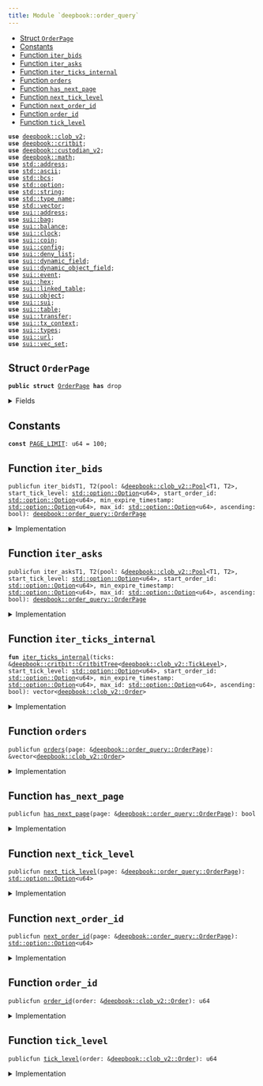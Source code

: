 ```yaml
---
title: Module `deepbook::order_query`
---
```




-  [Struct `OrderPage`](#deepbook_order_query_OrderPage)
-  [Constants](#@Constants_0)
-  [Function `iter_bids`](#deepbook_order_query_iter_bids)
-  [Function `iter_asks`](#deepbook_order_query_iter_asks)
-  [Function `iter_ticks_internal`](#deepbook_order_query_iter_ticks_internal)
-  [Function `orders`](#deepbook_order_query_orders)
-  [Function `has_next_page`](#deepbook_order_query_has_next_page)
-  [Function `next_tick_level`](#deepbook_order_query_next_tick_level)
-  [Function `next_order_id`](#deepbook_order_query_next_order_id)
-  [Function `order_id`](#deepbook_order_query_order_id)
-  [Function `tick_level`](#deepbook_order_query_tick_level)


<pre><code><b>use</b> <a href="deepbook/clob_v2.md#deepbook_clob_v2">deepbook::clob_v2</a>;
<b>use</b> <a href="deepbook/critbit.md#deepbook_critbit">deepbook::critbit</a>;
<b>use</b> <a href="deepbook/custodian_v2.md#deepbook_custodian_v2">deepbook::custodian_v2</a>;
<b>use</b> <a href="deepbook/math.md#deepbook_math">deepbook::math</a>;
<b>use</b> <a href="../std/address.md#std_address">std::address</a>;
<b>use</b> <a href="../std/ascii.md#std_ascii">std::ascii</a>;
<b>use</b> <a href="../std/bcs.md#std_bcs">std::bcs</a>;
<b>use</b> <a href="../std/option.md#std_option">std::option</a>;
<b>use</b> <a href="../std/string.md#std_string">std::string</a>;
<b>use</b> <a href="../std/type_name.md#std_type_name">std::type_name</a>;
<b>use</b> <a href="../std/vector.md#std_vector">std::vector</a>;
<b>use</b> <a href="../sui/address.md#sui_address">sui::address</a>;
<b>use</b> <a href="../sui/bag.md#sui_bag">sui::bag</a>;
<b>use</b> <a href="../sui/balance.md#sui_balance">sui::balance</a>;
<b>use</b> <a href="../sui/clock.md#sui_clock">sui::clock</a>;
<b>use</b> <a href="../sui/coin.md#sui_coin">sui::coin</a>;
<b>use</b> <a href="../sui/config.md#sui_config">sui::config</a>;
<b>use</b> <a href="../sui/deny_list.md#sui_deny_list">sui::deny_list</a>;
<b>use</b> <a href="../sui/dynamic_field.md#sui_dynamic_field">sui::dynamic_field</a>;
<b>use</b> <a href="../sui/dynamic_object_field.md#sui_dynamic_object_field">sui::dynamic_object_field</a>;
<b>use</b> <a href="../sui/event.md#sui_event">sui::event</a>;
<b>use</b> <a href="../sui/hex.md#sui_hex">sui::hex</a>;
<b>use</b> <a href="../sui/linked_table.md#sui_linked_table">sui::linked_table</a>;
<b>use</b> <a href="../sui/object.md#sui_object">sui::object</a>;
<b>use</b> <a href="../sui/sui.md#sui_sui">sui::sui</a>;
<b>use</b> <a href="../sui/table.md#sui_table">sui::table</a>;
<b>use</b> <a href="../sui/transfer.md#sui_transfer">sui::transfer</a>;
<b>use</b> <a href="../sui/tx_context.md#sui_tx_context">sui::tx_context</a>;
<b>use</b> <a href="../sui/types.md#sui_types">sui::types</a>;
<b>use</b> <a href="../sui/url.md#sui_url">sui::url</a>;
<b>use</b> <a href="../sui/vec_set.md#sui_vec_set">sui::vec_set</a>;
</code></pre>



<a name="deepbook_order_query_OrderPage"></a>

## Struct `OrderPage`



<pre><code><b>public</b> <b>struct</b> <a href="deepbook/order_query.md#deepbook_order_query_OrderPage">OrderPage</a> <b>has</b> drop
</code></pre>



<details>
<summary>Fields</summary>


<dl>
<dt>
<code><a href="deepbook/order_query.md#deepbook_order_query_orders">orders</a>: vector&lt;<a href="deepbook/clob_v2.md#deepbook_clob_v2_Order">deepbook::clob_v2::Order</a>&gt;</code>
</dt>
<dd>
</dd>
<dt>
<code><a href="deepbook/order_query.md#deepbook_order_query_has_next_page">has_next_page</a>: bool</code>
</dt>
<dd>
</dd>
<dt>
<code><a href="deepbook/order_query.md#deepbook_order_query_next_tick_level">next_tick_level</a>: <a href="../std/option.md#std_option_Option">std::option::Option</a>&lt;u64&gt;</code>
</dt>
<dd>
</dd>
<dt>
<code><a href="deepbook/order_query.md#deepbook_order_query_next_order_id">next_order_id</a>: <a href="../std/option.md#std_option_Option">std::option::Option</a>&lt;u64&gt;</code>
</dt>
<dd>
</dd>
</dl>


</details>

<a name="@Constants_0"></a>

## Constants


<a name="deepbook_order_query_PAGE_LIMIT"></a>



<pre><code><b>const</b> <a href="deepbook/order_query.md#deepbook_order_query_PAGE_LIMIT">PAGE_LIMIT</a>: u64 = 100;
</code></pre>



<a name="deepbook_order_query_iter_bids"></a>

## Function `iter_bids`



<pre><code>publicfun iter_bidsT1, T2(pool: &<a href="deepbook/clob_v2.md#deepbook_clob_v2_Pool">deepbook::clob_v2::Pool</a>&lt;T1, T2&gt;, start_tick_level: <a href="../std/option.md#std_option_Option">std::option::Option</a>&lt;u64&gt;, start_order_id: <a href="../std/option.md#std_option_Option">std::option::Option</a>&lt;u64&gt;, min_expire_timestamp: <a href="../std/option.md#std_option_Option">std::option::Option</a>&lt;u64&gt;, max_id: <a href="../std/option.md#std_option_Option">std::option::Option</a>&lt;u64&gt;, ascending: bool): <a href="deepbook/order_query.md#deepbook_order_query_OrderPage">deepbook::order_query::OrderPage</a>
</code></pre>



<details>
<summary>Implementation</summary>


<pre><code><b>public</b> <b>fun</b> <a href="deepbook/order_query.md#deepbook_order_query_iter_bids">iter_bids</a>&lt;T1, T2&gt;(
    pool: &Pool&lt;T1, T2&gt;,
    // tick level to start from
    start_tick_level: Option&lt;u64&gt;,
    // order id within that tick level to start from
    start_order_id: Option&lt;u64&gt;,
    // <b>if</b> provided, do not include <a href="deepbook/order_query.md#deepbook_order_query_orders">orders</a> with an expire timestamp less than the provided value (expired order),
    // value is in microseconds
    min_expire_timestamp: Option&lt;u64&gt;,
    // do not show <a href="deepbook/order_query.md#deepbook_order_query_orders">orders</a> with an ID larger than max_id--
    // i.e., <a href="deepbook/order_query.md#deepbook_order_query_orders">orders</a> added later than this one
    max_id: Option&lt;u64&gt;,
    // <b>if</b> <b>true</b>, the <a href="deepbook/order_query.md#deepbook_order_query_orders">orders</a> are returned in ascending tick level.
    ascending: bool,
): <a href="deepbook/order_query.md#deepbook_order_query_OrderPage">OrderPage</a> {
    <b>let</b> bids = <a href="deepbook/clob_v2.md#deepbook_clob_v2_bids">clob_v2::bids</a>(pool);
    <b>let</b> <b>mut</b> <a href="deepbook/order_query.md#deepbook_order_query_orders">orders</a> = <a href="deepbook/order_query.md#deepbook_order_query_iter_ticks_internal">iter_ticks_internal</a>(
        bids,
        start_tick_level,
        start_order_id,
        min_expire_timestamp,
        max_id,
        ascending
    );
    <b>let</b> (<a href="deepbook/order_query.md#deepbook_order_query_orders">orders</a>, <a href="deepbook/order_query.md#deepbook_order_query_has_next_page">has_next_page</a>, <a href="deepbook/order_query.md#deepbook_order_query_next_tick_level">next_tick_level</a>, <a href="deepbook/order_query.md#deepbook_order_query_next_order_id">next_order_id</a>) = <b>if</b> (vector::length(&<a href="deepbook/order_query.md#deepbook_order_query_orders">orders</a>) &gt; <a href="deepbook/order_query.md#deepbook_order_query_PAGE_LIMIT">PAGE_LIMIT</a>) {
        <b>let</b> last_order = vector::pop_back(&<b>mut</b> <a href="deepbook/order_query.md#deepbook_order_query_orders">orders</a>);
        (<a href="deepbook/order_query.md#deepbook_order_query_orders">orders</a>, <b>true</b>, some(<a href="deepbook/clob_v2.md#deepbook_clob_v2_tick_level">clob_v2::tick_level</a>(&last_order)), some(<a href="deepbook/clob_v2.md#deepbook_clob_v2_order_id">clob_v2::order_id</a>(&last_order)))
    } <b>else</b> {
        (<a href="deepbook/order_query.md#deepbook_order_query_orders">orders</a>, <b>false</b>, none(), none())
    };
    <a href="deepbook/order_query.md#deepbook_order_query_OrderPage">OrderPage</a> {
        <a href="deepbook/order_query.md#deepbook_order_query_orders">orders</a>,
        <a href="deepbook/order_query.md#deepbook_order_query_has_next_page">has_next_page</a>,
        <a href="deepbook/order_query.md#deepbook_order_query_next_tick_level">next_tick_level</a>,
        <a href="deepbook/order_query.md#deepbook_order_query_next_order_id">next_order_id</a>
    }
}
</code></pre>



</details>

<a name="deepbook_order_query_iter_asks"></a>

## Function `iter_asks`



<pre><code>publicfun iter_asksT1, T2(pool: &<a href="deepbook/clob_v2.md#deepbook_clob_v2_Pool">deepbook::clob_v2::Pool</a>&lt;T1, T2&gt;, start_tick_level: <a href="../std/option.md#std_option_Option">std::option::Option</a>&lt;u64&gt;, start_order_id: <a href="../std/option.md#std_option_Option">std::option::Option</a>&lt;u64&gt;, min_expire_timestamp: <a href="../std/option.md#std_option_Option">std::option::Option</a>&lt;u64&gt;, max_id: <a href="../std/option.md#std_option_Option">std::option::Option</a>&lt;u64&gt;, ascending: bool): <a href="deepbook/order_query.md#deepbook_order_query_OrderPage">deepbook::order_query::OrderPage</a>
</code></pre>



<details>
<summary>Implementation</summary>


<pre><code><b>public</b> <b>fun</b> <a href="deepbook/order_query.md#deepbook_order_query_iter_asks">iter_asks</a>&lt;T1, T2&gt;(
    pool: &Pool&lt;T1, T2&gt;,
    // tick level to start from
    start_tick_level: Option&lt;u64&gt;,
    // order id within that tick level to start from
    start_order_id: Option&lt;u64&gt;,
    // <b>if</b> provided, do not include <a href="deepbook/order_query.md#deepbook_order_query_orders">orders</a> with an expire timestamp less than the provided value (expired order),
    // value is in microseconds
    min_expire_timestamp: Option&lt;u64&gt;,
    // do not show <a href="deepbook/order_query.md#deepbook_order_query_orders">orders</a> with an ID larger than max_id--
    // i.e., <a href="deepbook/order_query.md#deepbook_order_query_orders">orders</a> added later than this one
    max_id: Option&lt;u64&gt;,
    // <b>if</b> <b>true</b>, the <a href="deepbook/order_query.md#deepbook_order_query_orders">orders</a> are returned in ascending tick level.
    ascending: bool,
): <a href="deepbook/order_query.md#deepbook_order_query_OrderPage">OrderPage</a> {
    <b>let</b> asks = <a href="deepbook/clob_v2.md#deepbook_clob_v2_asks">clob_v2::asks</a>(pool);
    <b>let</b> <b>mut</b> <a href="deepbook/order_query.md#deepbook_order_query_orders">orders</a> = <a href="deepbook/order_query.md#deepbook_order_query_iter_ticks_internal">iter_ticks_internal</a>(
        asks,
        start_tick_level,
        start_order_id,
        min_expire_timestamp,
        max_id,
        ascending
    );
    <b>let</b> (<a href="deepbook/order_query.md#deepbook_order_query_orders">orders</a>, <a href="deepbook/order_query.md#deepbook_order_query_has_next_page">has_next_page</a>, <a href="deepbook/order_query.md#deepbook_order_query_next_tick_level">next_tick_level</a>, <a href="deepbook/order_query.md#deepbook_order_query_next_order_id">next_order_id</a>) = <b>if</b> (vector::length(&<a href="deepbook/order_query.md#deepbook_order_query_orders">orders</a>) &gt; <a href="deepbook/order_query.md#deepbook_order_query_PAGE_LIMIT">PAGE_LIMIT</a>) {
        <b>let</b> last_order = vector::pop_back(&<b>mut</b> <a href="deepbook/order_query.md#deepbook_order_query_orders">orders</a>);
        (<a href="deepbook/order_query.md#deepbook_order_query_orders">orders</a>, <b>true</b>, some(<a href="deepbook/clob_v2.md#deepbook_clob_v2_tick_level">clob_v2::tick_level</a>(&last_order)), some(<a href="deepbook/clob_v2.md#deepbook_clob_v2_order_id">clob_v2::order_id</a>(&last_order)))
    } <b>else</b> {
        (<a href="deepbook/order_query.md#deepbook_order_query_orders">orders</a>, <b>false</b>, none(), none())
    };
    <a href="deepbook/order_query.md#deepbook_order_query_OrderPage">OrderPage</a> {
        <a href="deepbook/order_query.md#deepbook_order_query_orders">orders</a>,
        <a href="deepbook/order_query.md#deepbook_order_query_has_next_page">has_next_page</a>,
        <a href="deepbook/order_query.md#deepbook_order_query_next_tick_level">next_tick_level</a>,
        <a href="deepbook/order_query.md#deepbook_order_query_next_order_id">next_order_id</a>
    }
}
</code></pre>



</details>

<a name="deepbook_order_query_iter_ticks_internal"></a>

## Function `iter_ticks_internal`



<pre><code><b>fun</b> <a href="deepbook/order_query.md#deepbook_order_query_iter_ticks_internal">iter_ticks_internal</a>(ticks: &<a href="deepbook/critbit.md#deepbook_critbit_CritbitTree">deepbook::critbit::CritbitTree</a>&lt;<a href="deepbook/clob_v2.md#deepbook_clob_v2_TickLevel">deepbook::clob_v2::TickLevel</a>&gt;, start_tick_level: <a href="../std/option.md#std_option_Option">std::option::Option</a>&lt;u64&gt;, start_order_id: <a href="../std/option.md#std_option_Option">std::option::Option</a>&lt;u64&gt;, min_expire_timestamp: <a href="../std/option.md#std_option_Option">std::option::Option</a>&lt;u64&gt;, max_id: <a href="../std/option.md#std_option_Option">std::option::Option</a>&lt;u64&gt;, ascending: bool): vector&lt;<a href="deepbook/clob_v2.md#deepbook_clob_v2_Order">deepbook::clob_v2::Order</a>&gt;
</code></pre>



<details>
<summary>Implementation</summary>


<pre><code><b>fun</b> <a href="deepbook/order_query.md#deepbook_order_query_iter_ticks_internal">iter_ticks_internal</a>(
    ticks: &CritbitTree&lt;TickLevel&gt;,
    // tick level to start from
    start_tick_level: Option&lt;u64&gt;,
    // order id within that tick level to start from
    <b>mut</b> start_order_id: Option&lt;u64&gt;,
    // <b>if</b> provided, do not include <a href="deepbook/order_query.md#deepbook_order_query_orders">orders</a> with an expire timestamp less than the provided value (expired order),
    // value is in microseconds
    min_expire_timestamp: Option&lt;u64&gt;,
    // do not show <a href="deepbook/order_query.md#deepbook_order_query_orders">orders</a> with an ID larger than max_id--
    // i.e., <a href="deepbook/order_query.md#deepbook_order_query_orders">orders</a> added later than this one
    max_id: Option&lt;u64&gt;,
    // <b>if</b> <b>true</b>, the <a href="deepbook/order_query.md#deepbook_order_query_orders">orders</a> are returned in ascending tick level.
    ascending: bool,
): vector&lt;Order&gt; {
    <b>let</b> <b>mut</b> tick_level_key = <b>if</b> (option::is_some(&start_tick_level)) {
        option::destroy_some(start_tick_level)
    } <b>else</b> {
        <b>let</b> (key, _) = <b>if</b> (ascending) {
            <a href="deepbook/critbit.md#deepbook_critbit_min_leaf">critbit::min_leaf</a>(ticks)
        }<b>else</b> {
            <a href="deepbook/critbit.md#deepbook_critbit_max_leaf">critbit::max_leaf</a>(ticks)
        };
        key
    };
    <b>let</b> <b>mut</b> <a href="deepbook/order_query.md#deepbook_order_query_orders">orders</a> = vector[];
    <b>while</b> (tick_level_key != 0 && vector::length(&<a href="deepbook/order_query.md#deepbook_order_query_orders">orders</a>) &lt; <a href="deepbook/order_query.md#deepbook_order_query_PAGE_LIMIT">PAGE_LIMIT</a> + 1) {
        <b>let</b> <a href="deepbook/order_query.md#deepbook_order_query_tick_level">tick_level</a> = <a href="deepbook/critbit.md#deepbook_critbit_borrow_leaf_by_key">critbit::borrow_leaf_by_key</a>(ticks, tick_level_key);
        <b>let</b> open_orders = <a href="deepbook/clob_v2.md#deepbook_clob_v2_open_orders">clob_v2::open_orders</a>(<a href="deepbook/order_query.md#deepbook_order_query_tick_level">tick_level</a>);
        <b>let</b> <b>mut</b> next_order_key = <b>if</b> (option::is_some(&start_order_id)) {
            <b>let</b> key = option::destroy_some(start_order_id);
            <b>if</b> (!linked_table::contains(open_orders, key)) {
                <b>let</b> (next_leaf, _) = <b>if</b> (ascending) {
                    <a href="deepbook/critbit.md#deepbook_critbit_next_leaf">critbit::next_leaf</a>(ticks, tick_level_key)
                }<b>else</b> {
                    <a href="deepbook/critbit.md#deepbook_critbit_previous_leaf">critbit::previous_leaf</a>(ticks, tick_level_key)
                };
                tick_level_key = next_leaf;
                <b>continue</b>
            };
            start_order_id = option::none();
            some(key)
        }<b>else</b> {
            *linked_table::front(open_orders)
        };
        <b>while</b> (option::is_some(&next_order_key) && vector::length(&<a href="deepbook/order_query.md#deepbook_order_query_orders">orders</a>) &lt; <a href="deepbook/order_query.md#deepbook_order_query_PAGE_LIMIT">PAGE_LIMIT</a> + 1) {
            <b>let</b> key = option::destroy_some(next_order_key);
            <b>let</b> order = linked_table::borrow(open_orders, key);
            // <b>if</b> the order id is greater than max_id, we end the iteration <b>for</b> this tick level.
            <b>if</b> (option::is_some(&max_id) && key &gt; option::destroy_some(max_id)) {
                <b>break</b>
            };
            next_order_key = *linked_table::next(open_orders, key);
            // <b>if</b> expire timestamp is set, and <b>if</b> the order is expired, we skip it.
            <b>if</b> (option::is_none(&min_expire_timestamp) ||
                <a href="deepbook/clob_v2.md#deepbook_clob_v2_expire_timestamp">clob_v2::expire_timestamp</a>(order) &gt; option::destroy_some(min_expire_timestamp)) {
                vector::push_back(&<b>mut</b> <a href="deepbook/order_query.md#deepbook_order_query_orders">orders</a>, <a href="deepbook/clob_v2.md#deepbook_clob_v2_clone_order">clob_v2::clone_order</a>(order));
            };
        };
        <b>let</b> (next_leaf, _) = <b>if</b> (ascending) {
            <a href="deepbook/critbit.md#deepbook_critbit_next_leaf">critbit::next_leaf</a>(ticks, tick_level_key)
        }<b>else</b> {
            <a href="deepbook/critbit.md#deepbook_critbit_previous_leaf">critbit::previous_leaf</a>(ticks, tick_level_key)
        };
        tick_level_key = next_leaf;
    };
    <a href="deepbook/order_query.md#deepbook_order_query_orders">orders</a>
}
</code></pre>



</details>

<a name="deepbook_order_query_orders"></a>

## Function `orders`



<pre><code>publicfun <a href="deepbook/order_query.md#deepbook_order_query_orders">orders</a>(page: &<a href="deepbook/order_query.md#deepbook_order_query_OrderPage">deepbook::order_query::OrderPage</a>): &vector&lt;<a href="deepbook/clob_v2.md#deepbook_clob_v2_Order">deepbook::clob_v2::Order</a>&gt;
</code></pre>



<details>
<summary>Implementation</summary>


<pre><code><b>public</b> <b>fun</b> <a href="deepbook/order_query.md#deepbook_order_query_orders">orders</a>(page: &<a href="deepbook/order_query.md#deepbook_order_query_OrderPage">OrderPage</a>): &vector&lt;Order&gt; {
    &page.<a href="deepbook/order_query.md#deepbook_order_query_orders">orders</a>
}
</code></pre>



</details>

<a name="deepbook_order_query_has_next_page"></a>

## Function `has_next_page`



<pre><code>publicfun <a href="deepbook/order_query.md#deepbook_order_query_has_next_page">has_next_page</a>(page: &<a href="deepbook/order_query.md#deepbook_order_query_OrderPage">deepbook::order_query::OrderPage</a>): bool
</code></pre>



<details>
<summary>Implementation</summary>


<pre><code><b>public</b> <b>fun</b> <a href="deepbook/order_query.md#deepbook_order_query_has_next_page">has_next_page</a>(page: &<a href="deepbook/order_query.md#deepbook_order_query_OrderPage">OrderPage</a>): bool {
    page.<a href="deepbook/order_query.md#deepbook_order_query_has_next_page">has_next_page</a>
}
</code></pre>



</details>

<a name="deepbook_order_query_next_tick_level"></a>

## Function `next_tick_level`



<pre><code>publicfun <a href="deepbook/order_query.md#deepbook_order_query_next_tick_level">next_tick_level</a>(page: &<a href="deepbook/order_query.md#deepbook_order_query_OrderPage">deepbook::order_query::OrderPage</a>): <a href="../std/option.md#std_option_Option">std::option::Option</a>&lt;u64&gt;
</code></pre>



<details>
<summary>Implementation</summary>


<pre><code><b>public</b> <b>fun</b> <a href="deepbook/order_query.md#deepbook_order_query_next_tick_level">next_tick_level</a>(page: &<a href="deepbook/order_query.md#deepbook_order_query_OrderPage">OrderPage</a>): Option&lt;u64&gt; {
    page.<a href="deepbook/order_query.md#deepbook_order_query_next_tick_level">next_tick_level</a>
}
</code></pre>



</details>

<a name="deepbook_order_query_next_order_id"></a>

## Function `next_order_id`



<pre><code>publicfun <a href="deepbook/order_query.md#deepbook_order_query_next_order_id">next_order_id</a>(page: &<a href="deepbook/order_query.md#deepbook_order_query_OrderPage">deepbook::order_query::OrderPage</a>): <a href="../std/option.md#std_option_Option">std::option::Option</a>&lt;u64&gt;
</code></pre>



<details>
<summary>Implementation</summary>


<pre><code><b>public</b> <b>fun</b> <a href="deepbook/order_query.md#deepbook_order_query_next_order_id">next_order_id</a>(page: &<a href="deepbook/order_query.md#deepbook_order_query_OrderPage">OrderPage</a>): Option&lt;u64&gt; {
    page.<a href="deepbook/order_query.md#deepbook_order_query_next_order_id">next_order_id</a>
}
</code></pre>



</details>

<a name="deepbook_order_query_order_id"></a>

## Function `order_id`



<pre><code>publicfun <a href="deepbook/order_query.md#deepbook_order_query_order_id">order_id</a>(order: &<a href="deepbook/clob_v2.md#deepbook_clob_v2_Order">deepbook::clob_v2::Order</a>): u64
</code></pre>



<details>
<summary>Implementation</summary>


<pre><code><b>public</b> <b>fun</b> <a href="deepbook/order_query.md#deepbook_order_query_order_id">order_id</a>(order: &Order): u64 {
    <a href="deepbook/clob_v2.md#deepbook_clob_v2_order_id">clob_v2::order_id</a>(order)
}
</code></pre>



</details>

<a name="deepbook_order_query_tick_level"></a>

## Function `tick_level`



<pre><code>publicfun <a href="deepbook/order_query.md#deepbook_order_query_tick_level">tick_level</a>(order: &<a href="deepbook/clob_v2.md#deepbook_clob_v2_Order">deepbook::clob_v2::Order</a>): u64
</code></pre>



<details>
<summary>Implementation</summary>


<pre><code><b>public</b> <b>fun</b> <a href="deepbook/order_query.md#deepbook_order_query_tick_level">tick_level</a>(order: &Order): u64 {
    <a href="deepbook/clob_v2.md#deepbook_clob_v2_tick_level">clob_v2::tick_level</a>(order)
}
</code></pre>



</details>
